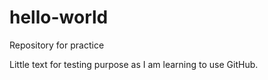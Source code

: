 # hello-world
Repository for practice

Little text for testing purpose as I am learning to use GitHub.
